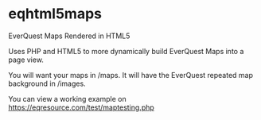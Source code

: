 # eqhtml5maps
EverQuest Maps Rendered in HTML5

Uses PHP and HTML5 to more dynamically build EverQuest Maps into a page view.

You will want your maps in /maps. It will have the EverQuest repeated map background in /images.

You can view a working example on https://eqresource.com/test/maptesting.php
